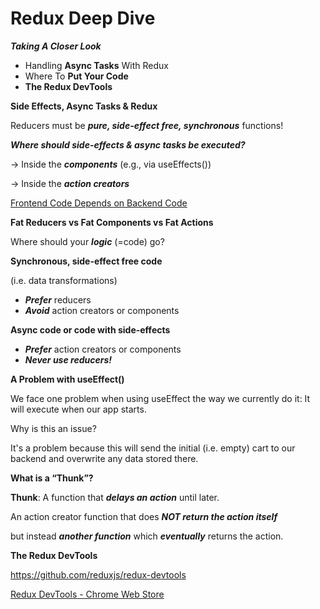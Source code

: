 # Redux Deep Dive
***Taking A Closer Look***

- Handling **Async Tasks** With Redux
- Where To **Put Your Code**
- **The Redux DevTools**

**Side Effects, Async Tasks & Redux**

Reducers must be ***pure, side-effect free, synchronous*** functions!

***Where should side-effects & async tasks be executed?***

→ Inside the ***components*** (e.g., via useEffects())

→ Inside the ***action creators***

[Frontend Code Depends on Backend Code](https://www.canva.com/design/DAGUUwAmyhQ/XumdVlNxnzY1425rxmPiLA/view?utm_content=DAGUUwAmyhQ&utm_campaign=designshare&utm_medium=link&utm_source=editor)

**Fat Reducers vs Fat Components vs Fat Actions**

Where should your ***logic*** (=code) go?

**Synchronous, side-effect free code**

(i.e. data transformations)

- ***Prefer*** reducers
- ***Avoid*** action creators or components

**Async code or code with side-effects**

- ***Prefer*** action creators or components
- ***Never use reducers!***

**A Problem with useEffect()**

We face one problem when using useEffect the way we currently do it: It will execute when our app starts.

Why is this an issue?

It's a problem because this will send the initial (i.e. empty) cart to our backend and overwrite any data stored there.

**What is a “Thunk”?**

**Thunk**: A function that ***delays an action*** until later.

An action creator function that does ***NOT return the action itself*** 

but instead ***another function*** which ***eventually*** returns the action.

**The Redux DevTools**

https://github.com/reduxjs/redux-devtools

[Redux DevTools - Chrome Web Store](https://chromewebstore.google.com/detail/redux-devtools/lmhkpmbekcpmknklioeibfkpmmfibljd)
